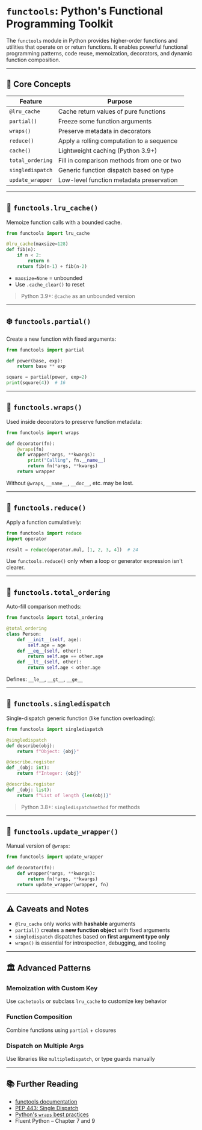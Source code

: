 # `functools`: Python's Functional Programming Toolkit

The `functools` module in Python provides higher-order functions and utilities that operate on or return functions. It enables powerful functional programming patterns, code reuse, memoization, decorators, and dynamic function composition.

---

## 🤖 Core Concepts

| Feature          | Purpose                                    |
| ---------------- | ------------------------------------------ |
| `@lru_cache`     | Cache return values of pure functions      |
| `partial()`      | Freeze some function arguments             |
| `wraps()`        | Preserve metadata in decorators            |
| `reduce()`       | Apply a rolling computation to a sequence  |
| `cache()`        | Lightweight caching (Python 3.9+)          |
| `total_ordering` | Fill in comparison methods from one or two |
| `singledispatch` | Generic function dispatch based on type    |
| `update_wrapper` | Low-level function metadata preservation   |

---

## 🚀 `functools.lru_cache()`

Memoize function calls with a bounded cache.

```python
from functools import lru_cache

@lru_cache(maxsize=128)
def fib(n):
    if n < 2:
        return n
    return fib(n-1) + fib(n-2)
```

* `maxsize=None` = unbounded
* Use `.cache_clear()` to reset

> Python 3.9+: `@cache` as an unbounded version

---

## ❄️ `functools.partial()`

Create a new function with fixed arguments:

```python
from functools import partial

def power(base, exp):
    return base ** exp

square = partial(power, exp=2)
print(square(4))  # 16
```

---

## 🔧 `functools.wraps()`

Used inside decorators to preserve function metadata:

```python
from functools import wraps

def decorator(fn):
    @wraps(fn)
    def wrapper(*args, **kwargs):
        print("Calling", fn.__name__)
        return fn(*args, **kwargs)
    return wrapper
```

Without `@wraps`, `__name__`, `__doc__`, etc. may be lost.

---

## 🔹 `functools.reduce()`

Apply a function cumulatively:

```python
from functools import reduce
import operator

result = reduce(operator.mul, [1, 2, 3, 4])  # 24
```

Use `functools.reduce()` only when a loop or generator expression isn't clearer.

---

## 🚪 `functools.total_ordering`

Auto-fill comparison methods:

```python
from functools import total_ordering

@total_ordering
class Person:
    def __init__(self, age):
        self.age = age
    def __eq__(self, other):
        return self.age == other.age
    def __lt__(self, other):
        return self.age < other.age
```

Defines: `__le__`, `__gt__`, `__ge__`

---

## 🤠 `functools.singledispatch`

Single-dispatch generic function (like function overloading):

```python
from functools import singledispatch

@singledispatch
def describe(obj):
    return f"Object: {obj}"

@describe.register
def _(obj: int):
    return f"Integer: {obj}"

@describe.register
def _(obj: list):
    return f"List of length {len(obj)}"
```

> Python 3.8+: `singledispatchmethod` for methods

---

## 📌 `functools.update_wrapper()`

Manual version of `@wraps`:

```python
from functools import update_wrapper

def decorator(fn):
    def wrapper(*args, **kwargs):
        return fn(*args, **kwargs)
    return update_wrapper(wrapper, fn)
```

---

## ⚠️ Caveats and Notes

* `@lru_cache` only works with **hashable** arguments
* `partial()` creates a **new function object** with fixed arguments
* `singledispatch` dispatches based on **first argument type only**
* `wraps()` is essential for introspection, debugging, and tooling

---

## 🏛 Advanced Patterns

### Memoization with Custom Key

Use `cachetools` or subclass `lru_cache` to customize key behavior

### Function Composition

Combine functions using `partial` + closures

### Dispatch on Multiple Args

Use libraries like `multipledispatch`, or type guards manually

---

## 📚 Further Reading

* [functools documentation](https://docs.python.org/3/library/functools.html)
* [PEP 443: Single Dispatch](https://peps.python.org/pep-0443/)
* [Python's `wraps` best practices](https://realpython.com/primer-on-python-decorators/)
* Fluent Python – Chapter 7 and 9
